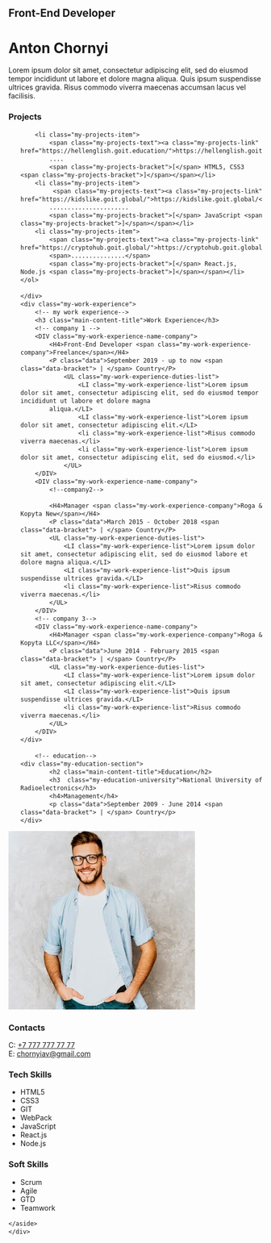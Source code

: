 <!DOCTYPE html>
<html lang="en">
<head>
	<meta charset="UTF-8">
	<meta name="viewport" content="width=device-width, initial-scale=1.0">
	<title>Document</title>
	<link rel="preconnect" href="https://fonts.gstatic.com">
	<link href="https://fonts.googleapis.com/css2?family=Montserrat:wght@400;700&display=swap" rel="stylesheet">
	<link rel="stylesheet" href="style.css">
</head>
<body>
<div class="main-conteiner" >
	<div class="main-content-section" >
		<!--ABOUT ME SECTION-->
	<div class="about-me-section">
		<h2 class="about-me-profession"> Front-End Developer </h2>
		<h1 class="about-me-name">Anton Chornyi</h1>
		<p class="about-me-description">Lorem ipsum dolor sit amet, consectetur adipiscing elit, sed do eiusmod tempor incididunt ut labore et dolore magna
		aliqua. Quis ipsum suspendisse ultrices gravida. Risus commodo viverra maecenas accumsan lacus vel facilisis.</p>
	</div>
	<div class="my-projects-section">
	<h3 class="main-content-title">Projects</h3>	
	<ol class="my-projects-list">
		
		<li class="my-projects-item">
			<span class="my-projects-text"><a class="my-projects-link" href="https://hellenglish.goit.education/">https://hellenglish.goit.education/</a>
			....
			<span class="my-projects-bracket">[</span> HTML5, CSS3 <span class="my-projects-bracket">]</span></span></li>
		<li class="my-projects-item">
			 <span class="my-projects-text"><a class="my-projects-link" href="https://kidslike.goit.global/">https://kidslike.goit.global/</a> 
			......................
			<span class="my-projects-bracket">[</span> JavaScript <span class="my-projects-bracket">]</span></span></li>
		<li class="my-projects-item"> 
			<span class="my-projects-text"><a class="my-projects-link" href="https://cryptohub.goit.global/">https://cryptohub.goit.global/</a> 
			<span>...............</span>
			<span class="my-projects-bracket">[</span> React.js, Node.js <span class="my-projects-bracket">]</span></span></li>
	</ol>

	</div>
	<div class="my-work-experience">
		<!-- my work experience-->
		<h3 class="main-content-title">Work Experience</h3>
		<!-- company 1 -->
		<DIV class="my-work-experience-name-company">
			<H4>Front-End Developer <span class="my-work-experience-company">Freelance</span></H4>
			<P class="data">September 2019 - up to now <span class="data-bracket"> | </span> Country</P>
				<UL class="my-work-experience-duties-list">
					<LI class="my-work-experience-list">Lorem ipsum dolor sit amet, consectetur adipiscing elit, sed do eiusmod tempor incididunt ut labore et dolore magna
			aliqua.</LI>
					<LI class="my-work-experience-list">Lorem ipsum dolor sit amet, consectetur adipiscing elit.</LI>
					<li class="my-work-experience-list">Risus commodo viverra maecenas.</li>
					<li class="my-work-experience-list">Lorem ipsum dolor sit amet, consectetur adipiscing elit, sed do eiusmod.</li>
				</UL>
		</DIV>
		<DIV class="my-work-experience-name-company">
			<!--company2-->

			<H4>Manager <span class="my-work-experience-company">Roga & Kopyta New</span></H4>
			<P class="data">March 2015 - October 2018 <span class="data-bracket"> | </span> Country</P>
			<UL class="my-work-experience-duties-list">
				<LI class="my-work-experience-list">Lorem ipsum dolor sit amet, consectetur adipiscing elit, sed do eiusmod labore et dolore magna aliqua.</LI>
				<LI class="my-work-experience-list">Quis ipsum suspendisse ultrices gravida.</LI>
				<li class="my-work-experience-list">Risus commodo viverra maecenas.</li>
			</UL>
		</DIV>
		<!-- company 3-->
		<DIV class="my-work-experience-name-company">
			<H4>Manager <span class="my-work-experience-company">Roga & Kopyta LLC</span></H4>
			<P class="data">June 2014 - February 2015 <span class="data-bracket"> | </span> Country</P>
			<UL class="my-work-experience-duties-list">
				<LI class="my-work-experience-list">Lorem ipsum dolor sit amet, consectetur adipiscing elit.</LI>
				<LI class="my-work-experience-list">Quis ipsum suspendisse ultrices gravida.</LI>
				<li class="my-work-experience-list">Risus commodo viverra maecenas.</li>
			</UL>
		</DIV>
	</div>
	
		<!-- education-->
	<div class="my-education-section">
			<h2 class="main-content-title">Education</h2>
			<h3  class="my-education-university">National University of Radioelectronics</h3>
			<h4>Management</h4>
			<p class="data">September 2009 - June 2014 <span class="data-bracket"> | </span> Country</p>
	</div>
	
</div>
<div class="sidebar-section">
	<aside>
		<img src="photo.jpg" alt="foto">
		<div class="contacts-section">
			<h3 class="sidebar-title">Contacts</h3>
			<div><span class="contacts-section-type">C:</span> 
				<a href="+77777777777" class="contacts-section-link">+7 777 777 77 77</a>	</div>
			<div> <span class="contacts-section-type">E:</span>
				<a href="chornyiav@gmail.com" class="contacts-section-link">chornyiav@gmail.com</a> </div>
		</div>
		<div class="tech-skills-section">
			<h3 class="sidebar-title">Tech Skills</h3>
			<ul class="tech-skills-list">
				<li class="tech-skills-items"><span class="tech-skills-items-text">HTML5</span></li>
				<li class="tech-skills-items"><span class="tech-skills-items-text">CSS3</span></li>
				<li class="tech-skills-items"><span class="tech-skills-items-text">GIT</span></li>
				<li class="tech-skills-items"><span class="tech-skills-items-text">WebPack</span></li>
				<li class="tech-skills-items"><span class="tech-skills-items-text">JavaScript</span></li>
				<li class="tech-skills-items"><span class="tech-skills-items-text">React.js</span></li>
				<li class="tech-skills-items"><span class="tech-skills-items-text">Node.js</span></li>
			</ul>
		</div>
		<div class="soft-skills-section">
			<h3 class="sidebar-title">Soft Skills</h3>
			<ul class="soft-skills-list">
				<li class="soft-skills-items"><span class="soft-skills-items-text">Scrum</span></li>
				<li class="soft-skills-items"><span class="soft-skills-items-text">Agile</span></li>
				<li class="soft-skills-items"><span class="soft-skills-items-text">GTD</span></li>
				<li class="soft-skills-items"><span class="soft-skills-items-text">Teamwork</span></li>
				</ul>
		</div>
		
	</aside>
	</div>
</div>
</body>
</html>
